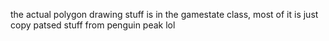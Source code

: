 the actual polygon drawing stuff is in the gamestate class, most of it is just copy patsed stuff from penguin peak lol